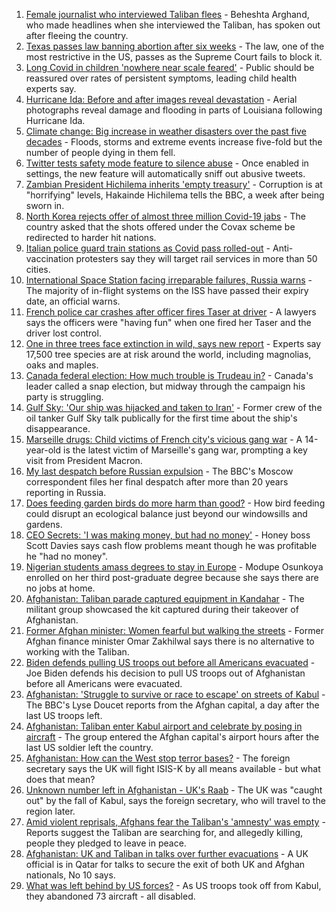 1. [Female journalist who interviewed Taliban flees](https://www.bbc.co.uk/news/world-58401364?at_medium=RSS&at_campaign=KARANGA) - Beheshta Arghand, who made headlines when she interviewed the Taliban, has spoken out after fleeing the country.
2. [Texas passes law banning abortion after six weeks](https://www.bbc.co.uk/news/world-us-canada-58406496?at_medium=RSS&at_campaign=KARANGA) - The law, one of the most restrictive in the US, passes as the Supreme Court fails to block it.
3. [Long Covid in children 'nowhere near scale feared'](https://www.bbc.co.uk/news/health-58410584?at_medium=RSS&at_campaign=KARANGA) - Public should be reassured over rates of persistent symptoms, leading child health experts say.
4. [Hurricane Ida: Before and after images reveal devastation](https://www.bbc.co.uk/news/world-us-canada-58409267?at_medium=RSS&at_campaign=KARANGA) - Aerial photographs reveal damage and flooding in parts of Louisiana following Hurricane Ida.
5. [Climate change: Big increase in weather disasters over the past five decades](https://www.bbc.co.uk/news/science-environment-58396975?at_medium=RSS&at_campaign=KARANGA) - Floods, storms and extreme events increase five-fold but the number of people dying in them fell.
6. [Twitter tests safety mode feature to silence abuse](https://www.bbc.co.uk/news/technology-58408781?at_medium=RSS&at_campaign=KARANGA) - Once enabled in settings, the new feature will automatically sniff out abusive tweets.
7. [Zambian President Hichilema inherits 'empty treasury'](https://www.bbc.co.uk/news/world-africa-58408951?at_medium=RSS&at_campaign=KARANGA) - Corruption is at "horrifying" levels, Hakainde Hichilema tells the BBC, a week after being sworn in.
8. [North Korea rejects offer of almost three million Covid-19 jabs](https://www.bbc.co.uk/news/world-asia-58408913?at_medium=RSS&at_campaign=KARANGA) - The country asked that the shots offered under the Covax scheme be redirected to harder hit nations.
9. [Italian police guard train stations as Covid pass rolled-out](https://www.bbc.co.uk/news/world-europe-58408470?at_medium=RSS&at_campaign=KARANGA) - Anti-vaccination protesters say they will target rail services in more than 50 cities.
10. [International Space Station facing irreparable failures, Russia warns](https://www.bbc.co.uk/news/world-europe-58408911?at_medium=RSS&at_campaign=KARANGA) - The majority of in-flight systems on the ISS have passed their expiry date, an official warns.
11. [French police car crashes after officer fires Taser at driver](https://www.bbc.co.uk/news/world-europe-58407794?at_medium=RSS&at_campaign=KARANGA) - A lawyers says the officers were "having fun" when one fired her Taser and the driver lost control.
12. [One in three trees face extinction in wild, says new report](https://www.bbc.co.uk/news/science-environment-58394215?at_medium=RSS&at_campaign=KARANGA) - Experts say 17,500 tree species are at risk around the world, including magnolias, oaks and maples.
13. [Canada federal election: How much trouble is Trudeau in?](https://www.bbc.co.uk/news/world-us-canada-58389802?at_medium=RSS&at_campaign=KARANGA) - Canada's leader called a snap election, but midway through the campaign his party is struggling.
14. [Gulf Sky: 'Our ship was hijacked and taken to Iran'](https://www.bbc.co.uk/news/world-middle-east-56950323?at_medium=RSS&at_campaign=KARANGA) - Former crew of the oil tanker Gulf Sky talk publically for the first time about the ship's disappearance.
15. [Marseille drugs: Child victims of French city's vicious gang war](https://www.bbc.co.uk/news/world-europe-58395124?at_medium=RSS&at_campaign=KARANGA) - A 14-year-old is the latest victim of Marseille's gang war, prompting a key visit from President Macron.
16. [My last despatch before Russian expulsion](https://www.bbc.co.uk/news/world-europe-58395121?at_medium=RSS&at_campaign=KARANGA) - The BBC's Moscow correspondent files her final despatch after more than 20 years reporting in Russia.
17. [Does feeding garden birds do more harm than good?](https://www.bbc.co.uk/news/science-environment-58346043?at_medium=RSS&at_campaign=KARANGA) - How bird feeding could disrupt an ecological balance just beyond our windowsills and gardens.
18. [CEO Secrets: 'I was making money, but had no money'](https://www.bbc.co.uk/news/business-58319314?at_medium=RSS&at_campaign=KARANGA) - Honey boss Scott Davies says cash flow problems meant though he was profitable he "had no money".
19. [Nigerian students amass degrees to stay in Europe](https://www.bbc.co.uk/news/world-africa-58319976?at_medium=RSS&at_campaign=KARANGA) - Modupe Osunkoya enrolled on her third post-graduate degree because she says there are no jobs at home.
20. [Afghanistan: Taliban parade captured equipment in Kandahar](https://www.bbc.co.uk/news/world-asia-58413817?at_medium=RSS&at_campaign=KARANGA) - The militant group showcased the kit captured during their takeover of Afghanistan.
21. [Former Afghan minister: Women fearful but walking the streets](https://www.bbc.co.uk/news/world-asia-58412360?at_medium=RSS&at_campaign=KARANGA) - Former Afghan finance minister Omar Zakhilwal says there is no alternative to working with the Taliban.
22. [Biden defends pulling US troops out before all Americans evacuated](https://www.bbc.co.uk/news/world-us-canada-58403601?at_medium=RSS&at_campaign=KARANGA) - Joe Biden defends his decision to pull US troops out of Afghanistan before all Americans were evacuated.
23. [Afghanistan: 'Struggle to survive or race to escape' on streets of Kabul](https://www.bbc.co.uk/news/world-asia-58393245?at_medium=RSS&at_campaign=KARANGA) - The BBC's Lyse Doucet reports from the Afghan capital, a day after the last US troops left.
24. [Afghanistan: Taliban enter Kabul airport and celebrate by posing in aircraft](https://www.bbc.co.uk/news/world-asia-58393243?at_medium=RSS&at_campaign=KARANGA) - The group entered the Afghan capital's airport hours after the last US soldier left the country.
25. [Afghanistan: How can the West stop terror bases?](https://www.bbc.co.uk/news/uk-58395371?at_medium=RSS&at_campaign=KARANGA) - The foreign secretary says the UK will fight ISIS-K by all means available - but what does that mean?
26. [Unknown number left in Afghanistan - UK's Raab](https://www.bbc.co.uk/news/uk-politics-58411322?at_medium=RSS&at_campaign=KARANGA) - The UK was "caught out" by the fall of Kabul, says the foreign secretary, who will travel to the region later.
27. [Amid violent reprisals, Afghans fear the Taliban's 'amnesty' was empty](https://www.bbc.co.uk/news/world-asia-58395954?at_medium=RSS&at_campaign=KARANGA) - Reports suggest the Taliban are searching for, and allegedly killing, people they pledged to leave in peace.
28. [Afghanistan: UK and Taliban in talks over further evacuations](https://www.bbc.co.uk/news/uk-58403050?at_medium=RSS&at_campaign=KARANGA) - A UK official is in Qatar for talks to secure the exit of both UK and Afghan nationals, No 10 says.
29. [What was left behind by US forces?](https://www.bbc.co.uk/news/world-58393763?at_medium=RSS&at_campaign=KARANGA) - As US troops took off from Kabul, they abandoned 73 aircraft - all disabled.
